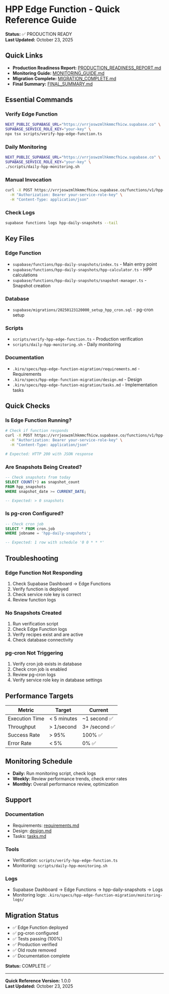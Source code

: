 # HPP Edge Function - Quick Reference Guide

**Status:** ✅ PRODUCTION READY  
**Last Updated:** October 23, 2025

## Quick Links

- **Production Readiness Report:** [PRODUCTION_READINESS_REPORT.md](./PRODUCTION_READINESS_REPORT.md)
- **Monitoring Guide:** [MONITORING_GUIDE.md](./MONITORING_GUIDE.md)
- **Migration Complete:** [MIGRATION_COMPLETE.md](./MIGRATION_COMPLETE.md)
- **Final Summary:** [FINAL_SUMMARY.md](./FINAL_SUMMARY.md)

## Essential Commands

### Verify Edge Function
```bash
NEXT_PUBLIC_SUPABASE_URL="https://vrrjoswzmlhkmmcfhicw.supabase.co" \
SUPABASE_SERVICE_ROLE_KEY="your-key" \
npx tsx scripts/verify-hpp-edge-function.ts
```

### Daily Monitoring
```bash
NEXT_PUBLIC_SUPABASE_URL="https://vrrjoswzmlhkmmcfhicw.supabase.co" \
SUPABASE_SERVICE_ROLE_KEY="your-key" \
./scripts/daily-hpp-monitoring.sh
```

### Manual Invocation
```bash
curl -X POST https://vrrjoswzmlhkmmcfhicw.supabase.co/functions/v1/hpp-daily-snapshots \
  -H "Authorization: Bearer your-service-role-key" \
  -H "Content-Type: application/json"
```

### Check Logs
```bash
supabase functions logs hpp-daily-snapshots --tail
```

## Key Files

### Edge Function
- `supabase/functions/hpp-daily-snapshots/index.ts` - Main entry point
- `supabase/functions/hpp-daily-snapshots/hpp-calculator.ts` - HPP calculations
- `supabase/functions/hpp-daily-snapshots/snapshot-manager.ts` - Snapshot creation

### Database
- `supabase/migrations/20250123120000_setup_hpp_cron.sql` - pg-cron setup

### Scripts
- `scripts/verify-hpp-edge-function.ts` - Production verification
- `scripts/daily-hpp-monitoring.sh` - Daily monitoring

### Documentation
- `.kiro/specs/hpp-edge-function-migration/requirements.md` - Requirements
- `.kiro/specs/hpp-edge-function-migration/design.md` - Design
- `.kiro/specs/hpp-edge-function-migration/tasks.md` - Implementation tasks

## Quick Checks

### Is Edge Function Running?
```bash
# Check if function responds
curl -X POST https://vrrjoswzmlhkmmcfhicw.supabase.co/functions/v1/hpp-daily-snapshots \
  -H "Authorization: Bearer your-service-role-key" \
  -H "Content-Type: application/json"

# Expected: HTTP 200 with JSON response
```

### Are Snapshots Being Created?
```sql
-- Check snapshots from today
SELECT COUNT(*) as snapshot_count
FROM hpp_snapshots
WHERE snapshot_date >= CURRENT_DATE;

-- Expected: > 0 snapshots
```

### Is pg-cron Configured?
```sql
-- Check cron job
SELECT * FROM cron.job 
WHERE jobname = 'hpp-daily-snapshots';

-- Expected: 1 row with schedule '0 0 * * *'
```

## Troubleshooting

### Edge Function Not Responding
1. Check Supabase Dashboard → Edge Functions
2. Verify function is deployed
3. Check service role key is correct
4. Review function logs

### No Snapshots Created
1. Run verification script
2. Check Edge Function logs
3. Verify recipes exist and are active
4. Check database connectivity

### pg-cron Not Triggering
1. Verify cron job exists in database
2. Check cron job is enabled
3. Review pg-cron logs
4. Verify service role key in database settings

## Performance Targets

| Metric | Target | Current |
|--------|--------|---------|
| Execution Time | < 5 minutes | ~1 second ✅ |
| Throughput | > 1/second | 3+ /second ✅ |
| Success Rate | > 95% | 100% ✅ |
| Error Rate | < 5% | 0% ✅ |

## Monitoring Schedule

- **Daily:** Run monitoring script, check logs
- **Weekly:** Review performance trends, check error rates
- **Monthly:** Overall performance review, optimization

## Support

### Documentation
- Requirements: [requirements.md](./requirements.md)
- Design: [design.md](./design.md)
- Tasks: [tasks.md](./tasks.md)

### Tools
- Verification: `scripts/verify-hpp-edge-function.ts`
- Monitoring: `scripts/daily-hpp-monitoring.sh`

### Logs
- Supabase Dashboard → Edge Functions → hpp-daily-snapshots → Logs
- Monitoring logs: `.kiro/specs/hpp-edge-function-migration/monitoring-logs/`

## Migration Status

- ✅ Edge Function deployed
- ✅ pg-cron configured
- ✅ Tests passing (100%)
- ✅ Production verified
- ✅ Old route removed
- ✅ Documentation complete

**Status:** COMPLETE ✅

---

**Quick Reference Version:** 1.0.0  
**Last Updated:** October 23, 2025
